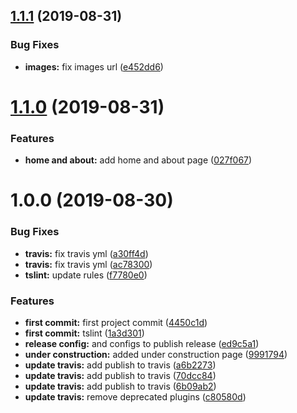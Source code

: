 ## [1.1.1](https://github.com/vanishdark/resumePage/compare/v1.1.0...v1.1.1) (2019-08-31)


### Bug Fixes

* **images:** fix images url ([e452dd6](https://github.com/vanishdark/resumePage/commit/e452dd6))

# [1.1.0](https://github.com/vanishdark/resumePage/compare/v1.0.0...v1.1.0) (2019-08-31)


### Features

* **home and about:** add home and about page ([027f067](https://github.com/vanishdark/resumePage/commit/027f067))

# 1.0.0 (2019-08-30)


### Bug Fixes

* **travis:** fix travis yml ([a30ff4d](https://github.com/vanishdark/resumePage/commit/a30ff4d))
* **travis:** fix travis yml ([ac78300](https://github.com/vanishdark/resumePage/commit/ac78300))
* **tslint:** update rules ([f7780e0](https://github.com/vanishdark/resumePage/commit/f7780e0))


### Features

* **first commit:** first project commit ([4450c1d](https://github.com/vanishdark/resumePage/commit/4450c1d))
* **first commit:** tslint ([1a3d301](https://github.com/vanishdark/resumePage/commit/1a3d301))
* **release config:** and configs to publish release ([ed9c5a1](https://github.com/vanishdark/resumePage/commit/ed9c5a1))
* **under construction:** added under construction page ([9991794](https://github.com/vanishdark/resumePage/commit/9991794))
* **update travis:** add publish to travis ([a6b2273](https://github.com/vanishdark/resumePage/commit/a6b2273))
* **update travis:** add publish to travis ([70dcc84](https://github.com/vanishdark/resumePage/commit/70dcc84))
* **update travis:** add publish to travis ([6b09ab2](https://github.com/vanishdark/resumePage/commit/6b09ab2))
* **update travis:** remove deprecated plugins ([c80580d](https://github.com/vanishdark/resumePage/commit/c80580d))
